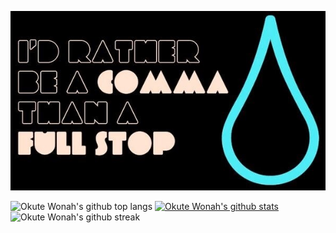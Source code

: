 ![banner](/comma.jpg)

![Okute Wonah's github top langs](https://github-readme-stats.vercel.app/api/top-langs?username=okutewonah&show_icons=true&locale=en&layout=compact&theme=gruvbox)
[![Okute Wonah's github stats](https://github-readme-stats.vercel.app/api?username=okutewonah&show_icons=true&theme=radical)](https://github.com/okutewonah/github-readme-stats)
![Okute Wonah's github streak](https://github-readme-streak-stats.herokuapp.com/?user=okutewonah&show_icons=true&locale=en&layout=compact&theme=gruvbox)
